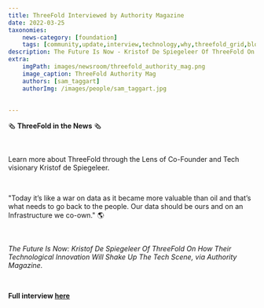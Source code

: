 ```yaml
---
title: ThreeFold Interviewed by Authority Magazine
date: 2022-03-25
taxonomies:
    news-category: [foundation]
    tags: [community,update,interview,technology,why,threefold_grid,blockchain]
description: The Future Is Now - Kristof De Spiegeleer Of ThreeFold On How Their Technological Innovation Will Shake Up The Tech Scene, via Authority Magazine.
extra:
    imgPath: images/newsroom/threefold_authority_mag.png
    image_caption: ThreeFold Authority Mag
    authors: [sam_taggart]
    authorImg: /images/people/sam_taggart.jpg
    
    
---
```

🗞 **ThreeFold in the News** 🗞

<br/>

Learn more about ThreeFold through the Lens of Co-Founder and Tech visionary Kristof de Spiegeleer. 

<br/>

"Today it’s like a war on data as it became more valuable than oil and that’s what needs to go back to the people. Our data should be ours and on an Infrastructure we co-own." 🌎

<br/>

*The Future Is Now: Kristof De Spiegeleer Of ThreeFold On How Their Technological Innovation Will Shake Up The Tech Scene, via Authority Magazine.*

<br/>

**Full interview [here](https://medium.com/authority-magazine/the-future-is-now-kristoff-de-spiegeleer-of-threefold-on-how-their-technological-innovation-will-7acc0e51c365)**